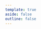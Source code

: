 ```yaml
---
template: true
aside: false
outline: false
---
```

<template v-for="post in curPosts" :key="post.url">
  <h2 :id="post.title" class="post-title">
    <a :href="post.url">{{ post.title }}</a>
    <a
      class="header-anchor"
      :href="`#${post.title}`"
      :aria-label="`Permalink to &quot;${post.title}&quot;`"
      >​</a
    >
  </h2>
  <div class="post-date hollow-text">{{ post.date.string }}</div>
  <el-tag
    v-for="tag in post.tags"
    class="mr-2"
    :key="tag"
    effect="light"
    >
    {{ tag }}
  </el-tag>
  <div v-if="post.excerpt" v-html="post.excerpt"></div>
</template>
<div class="pagination-container">
  <el-pagination
    background
    v-model:current-page="current"
    v-model:pageSize="pageSize"
    layout="prev, pager, next"
    :total="total"
    class="mt-4"
    hide-on-single-page
    @current-change="onCurrentChange"
  />
</div>

<script lang="ts" setup>
import { ref, computed } from "vue";
// // 非Vue组件需要手动引入
import { ElMessage, ElPagination, ElTag } from "element-plus";
import 'element-plus/es/components/message/style/css'
import 'element-plus/es/components/pagination/style/css'
import 'element-plus/es/components/tag/style/css'

import { data as posts } from "../.vitepress/theme/data/survive.data.mts";
console.log('posts===>', posts)

// const search = globalThis.location.search.slice(1);
// const searchParams = new URLSearchParams(search);
// const page = searchParams.get("page") || 1;

const current = ref(1);
const pageSize = ref(10);
const total = ref(posts.length);

const curPosts = computed(() => {
    return posts.slice(
        (current.value - 1) * pageSize.value,
        current.value * pageSize.value
    );
});

const onCurrentChange = (
    index,
    pageInfo
) => {
    ElMessage({
      type: 'success',
      message: `转到第${index}页`
    })
    // const url = new URL(globalThis.location as any);
    // url.searchParams.set("page", index.toString());
    // globalThis.history.replaceState({}, "", url);

    globalThis.scrollTo({
        top: 0,
    });
};
</script>
<style>
  .pagination-container{
    display: flex;
    justify-content: center;
  }
  .el-pagination ul.el-pager{
    padding-left: 0;
  }
</style>